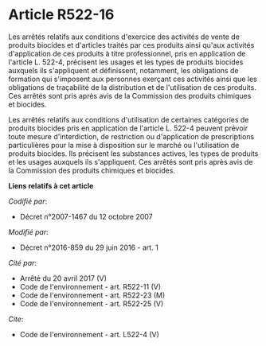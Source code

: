 # Article R522-16

Les arrêtés relatifs aux conditions d'exercice des activités de vente de produits biocides et d'articles traités par ces
produits ainsi qu'aux activités d'application de ces produits à titre professionnel, pris en application de l'article L.
522-4, précisent les usages et les types de produits biocides auxquels ils s'appliquent et définissent, notamment, les
obligations de formation qui s'imposent aux personnes exerçant ces activités ainsi que les obligations de traçabilité de la
distribution et de l'utilisation de ces produits. Ces arrêtés sont pris après avis de la Commission des produits chimiques et
biocides. 

Les arrêtés relatifs aux conditions d'utilisation de certaines catégories de produits biocides pris en application de
l'article L. 522-4 peuvent prévoir toute mesure d'interdiction, de restriction ou d'application de prescriptions
particulières pour la mise à disposition sur le marché ou l'utilisation de produits biocides. Ils précisent les substances
actives, les types de produits et les usages auxquels ils s'appliquent. Ces arrêtés sont pris après avis de la Commission des
produits chimiques et biocides.

**Liens relatifs à cet article**

_Codifié par_:

  - Décret n°2007-1467 du 12 octobre 2007

_Modifié par_:

  - Décret n°2016-859 du 29 juin 2016 - art. 1

_Cité par_:

  - Arrêté du 20 avril 2017 (V)
  - Code de l'environnement - art. R522-11 (V)
  - Code de l'environnement - art. R522-23 (M)
  - Code de l'environnement - art. R522-25 (V)

_Cite_:

  - Code de l'environnement - art. L522-4 (V)
